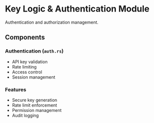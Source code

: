 # Key Logic & Authentication Module

Authentication and authorization management.

## Components

### Authentication (`auth.rs`)
- API key validation
- Rate limiting
- Access control
- Session management

### Features
- Secure key generation
- Rate limit enforcement
- Permission management
- Audit logging 
